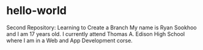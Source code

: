 # hello-world
Second Repository: Learning to Create a Branch 
My name is Ryan Sookhoo and I am 17 years old. I currently attend Thomas A. Edison High School where I am in a Web and App Development corse. 
